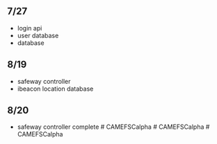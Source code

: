 
## 7/27

- login api
- user database
- database


## 8/19

- safeway controller
- ibeacon location database


## 8/20

- safeway controller complete
#   C A M E F S C a l p h a  
 #   C A M E F S C a l p h a  
 #   C A M E F S C a l p h a  
 